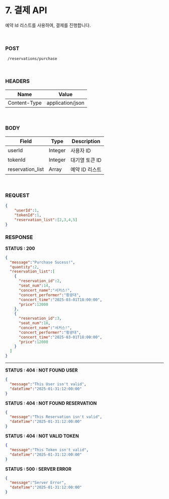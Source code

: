 # 7. 결제 API
예약 Id 리스트를 사용하여, 결제를 진행합니다.

<br>

### POST
```method
 /reservations/purchase
```
<br>

### HEADERS
| Name          | Value               |
|---------------|---------------------|
| Content-Type  | application/json    |

<br>




### BODY
| Field             | Type          | Description                  |
|--------------------|---------------|------------------------------|
| userId            | Integer       | 사용자 ID                     |
| tokenId           | Integer       | 대기열 토큰 ID                 |
| reservation_list  | Array<Integer>| 예약 ID 리스트                 |


<br>

### REQUEST
```json
{
    "userId":1,
    "tokenId":1,
    "reservation_list":[2,3,4,5]
}
```

### RESPONSE

**STATUS : 200**
```json
{
  "message":"Purchase Sucess!",
  "quantity":2,
  "reservation_list":[
    {
      "reservation_id":2,
      "seat_num":14,
      "concert_name":"서커스!",
      "concert_performer":"황광대",
      "concert_time":"2025-03-01T18:00:00",
      "price":12000
    },
    {
      "reservation_id":3,
      "seat_num":18,
      "concert_name":"서커스!",
      "concert_performer":"황광대",
      "concert_time":"2025-03-01T18:00:00",
      "price":12000
    }    
  ]
}
```
---
**STATUS : 404 : NOT FOUND USER**
```json
{
  "message":"This User isn't valid",
  "dateTime":"2025-01-31:12:00:00"
}
```
**STATUS : 404 : NOT FOUND RESERVATION**
```json
{
  "message":"This Reservation isn't valid",
  "dateTime":"2025-01-31:12:00:00"
}
```
**STATUS : 404 : NOT VALID TOKEN**
```json
{
  "message":"This Token isn't valid",
  "dateTime":"2025-01-31:12:00:00"
}
```
**STATUS : 500 : SERVER ERROR**
```json
{
  "message":"Server Error",
  "dateTime":"2025-01-31:12:00:00"
}
```